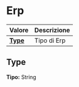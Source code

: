# Erp

| Valore | Descrizione |
| :--- | :--- |
| [**Type**](erp.md#type) | Tipo di Erp |

## Type

**Tipo:** String
